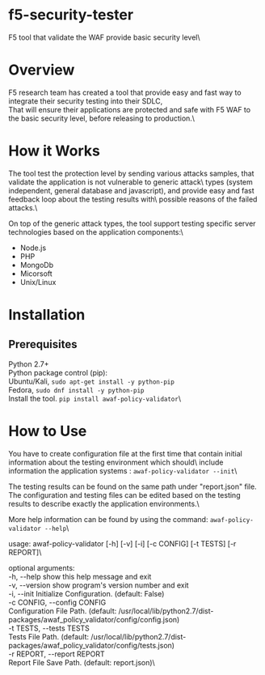 # f5-security-tester
F5 tool that validate the WAF provide basic security level\

# Overview

F5 research team has created a tool that provide easy and fast way to integrate their security testing into their SDLC,\
That will ensure their applications are protected and safe with F5 WAF to the basic security level, before releasing to production.\

# How it Works

The tool test the protection level by sending various attacks samples, that validate the application is not vulnerable to generic attack\ types (system independent, general database and javascript), and provide easy and fast feedback loop about the testing results with\ possible reasons of the failed attacks.\

On top of the generic attack types, the tool support testing specific server technologies based on the application components:\

- Node.js
- PHP
- MongoDb
- Micorsoft
- Unix/Linux

# Installation

## Prerequisites

Python 2.7+\
Python package control (pip):\
Ubuntu/Kali, ```sudo apt-get install -y python-pip```\
Fedora, ```sudo dnf install -y python-pip```\
Install the tool. ```pip install awaf-policy-validator```\  

# How to Use

You have to create configuration file at the first time that contain initial information about the testing environment which should\ include information the application systems :  ```awaf-policy-validator --init```\  

The testing results can be found on the same path under "report.json" file.\
The configuration and testing files can be edited based on the testing results to describe exactly the application environments.\

More help information can be found by using the command:  ```awaf-policy-validator --help```\

usage: awaf-policy-validator [-h] [-v] [-i] [-c CONFIG] [-t TESTS] [-r REPORT]\

optional arguments:\
  -h, --help            show this help message and exit\
  -v, --version         show program's version number and exit\
  -i, --init            Initialize Configuration. (default: False)\
  -c CONFIG, --config CONFIG\
                        Configuration File Path. (default: /usr/local/lib/python2.7/dist-packages/awaf_policy_validator/config/config.json)\
  -t TESTS, --tests TESTS\
                        Tests File Path. (default: /usr/local/lib/python2.7/dist-packages/awaf_policy_validator/config/tests.json)\
  -r REPORT, --report REPORT\
                        Report File Save Path. (default: report.json)\
